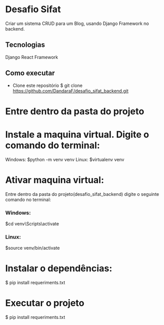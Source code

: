 # Desafio Sifat
  Criar um sistema CRUD para um Blog, usando Django Framework no backend.

 ## Tecnologias
 Django
 React Framework


## Como executar

* Clone este repositório
$ git clone https://github.com/DandaraF/desafio_sifat_backend.git

# Entre dentro da pasta do projeto

# Instale a maquina virtual. Digite o comando do terminal:
Windows: $python -m venv venv
Linux: $virtualenv venv

# Ativar maquina virtual:
 Entre dentro da pasta do projeto(desafio_sifat_backend) digite o seguinte comando no terminal: 
### Windows:
$cd venv\Scripts\activate
### Linux: 
$source venv/bin/activate

# Instalar o dependências:
$ pip install requeriments.txt

# Executar o projeto
$ pip install requeriments.txt

